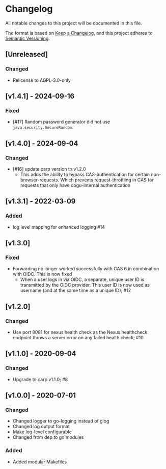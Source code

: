 # Changelog
All notable changes to this project will be documented in this file.

The format is based on [Keep a Changelog](https://keepachangelog.com/en/1.0.0/),
and this project adheres to [Semantic Versioning](https://semver.org/spec/v2.0.0.html).

## [Unreleased]
### Changed
- Relicense to AGPL-3.0-only

## [v1.4.1] - 2024-09-16
### Fixed
- [#17] Random password generator did not use `java.security.SecureRandom`.

## [v1.4.0] - 2024-09-04
### Changed
- [#16] update carp version to v1.2.0
  - This adds the ability to bypass CAS-authentication for certain non-browser-requests. Which prevents request-throttling in CAS for requests that only have dogu-internal authentication

## [v1.3.1] - 2022-03-09
### Added
- log level mapping for enhanced logging #14  

## [v1.3.0]
### Fixed
- Forwarding no longer worked successfully with CAS 6 in combination with OIDC. This is now fixed
  - When a user logs in via OIDC, a separate, unique user ID is transmitted by the OIDC provider. 
    This user ID is now used as username (and at the same time as a unique ID); #12 

## [v1.2.0]
### Changed
- Use port 8081 for nexus health check as the Nexus healthcheck endpoint throws a server error on any failed health check; #10

## [v1.1.0] - 2020-09-04
### Changed
- Upgrade to carp v1.1.0; #8

## [v1.0.0] - 2020-07-01
### Changed
- Changed logger to go-logging instead of glog
- Changed log output format
- Make log-level configurable
- Changed from dep to go modules
### Added
- Added modular Makefiles
